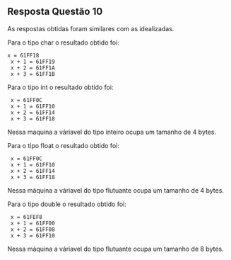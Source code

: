 ## Resposta Questão 10 

As respostas obtidas foram similares com as idealizadas.

Para o tipo char o resultado obtido foi:
```
x = 61FF18
 x + 1 = 61FF19
 x + 2 = 61FF1A
 x + 3 = 61FF1B
```
Para o tipo int o resultado obtido foi:
```
 x = 61FF0C
 x + 1 = 61FF10
 x + 2 = 61FF14
 x + 3 = 61FF18

```
Nessa maquina a váriavel do tipo inteiro ocupa um tamanho de 4 bytes.

Para o tipo float o resultado obtido foi:
```
 x = 61FF0C
 x + 1 = 61FF10
 x + 2 = 61FF14
 x + 3 = 61FF18

```
Nessa máquina a váriavel do tipo flutuante ocupa um tamanho de 4 bytes.

Para o tipo double o resultado obtido foi:
```
 x = 61FEF8
 x + 1 = 61FF00
 x + 2 = 61FF08
 x + 3 = 61FF10

```
Nessa máquina a váriavel do tipo flutuante ocupa um tamanho de 8 bytes.

